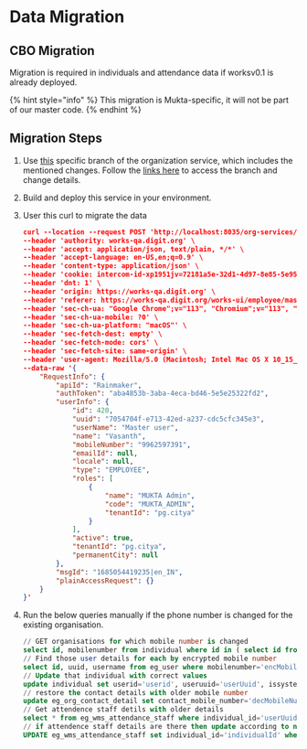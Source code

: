 # Data Migration

## CBO Migration

Migration is required in individuals and attendance data if worksv0.1 is already deployed.

{% hint style="info" %}
This migration is Mukta-specific, it will not be part of our master code.
{% endhint %}

## &#x20;Migration Steps

1. Use [this](https://github.com/egovernments/DIGIT-Works/tree/PFM-4439-UserMigrationToIndividual) specific branch of the organization service, which includes the mentioned changes.  Follow the [links here](https://github.com/egovernments/DIGIT-Works/pull/1324/files) to access the branch and change details.
2. Build and deploy this service in your environment.
3.  User this curl to migrate the data

    ```json
    curl --location --request POST 'http://localhost:8035/org-services/organisation/v1/_migrate' \
    --header 'authority: works-qa.digit.org' \
    --header 'accept: application/json, text/plain, */*' \
    --header 'accept-language: en-US,en;q=0.9' \
    --header 'content-type: application/json' \
    --header 'cookie: intercom-id-xp1951jv=72181a5e-32d1-4d97-8e85-5e9574ee7ede; intercom-device-id-xp1951jv=9586a950-3d1e-4818-bae2-c9673e615146; _ga=GA1.1.1354941045.1656251739; _ga_H9YC8FEN6F=GS1.1.1684744433.6.1.1684744462.31.0.0; amp_fef1e8=7b52e48b-c09e-406a-aedb-0c7c474c5f69R...1h119fs43.1h11aomp6.95.18.ad; _ga_XBQP06FR8V=GS1.1.1684745770.1.0.1684745773.0.0.0; __cuid=626a55cb986f4721b4761ce8d267d319' \
    --header 'dnt: 1' \
    --header 'origin: https://works-qa.digit.org' \
    --header 'referer: https://works-qa.digit.org/works-ui/employee/masters/create-organization' \
    --header 'sec-ch-ua: "Google Chrome";v="113", "Chromium";v="113", "Not-A.Brand";v="24"' \
    --header 'sec-ch-ua-mobile: ?0' \
    --header 'sec-ch-ua-platform: "macOS"' \
    --header 'sec-fetch-dest: empty' \
    --header 'sec-fetch-mode: cors' \
    --header 'sec-fetch-site: same-origin' \
    --header 'user-agent: Mozilla/5.0 (Macintosh; Intel Mac OS X 10_15_7) AppleWebKit/537.36 (KHTML, like Gecko) Chrome/113.0.0.0 Safari/537.36' \
    --data-raw '{
        "RequestInfo": {
            "apiId": "Rainmaker",
            "authToken": "aba4853b-3aba-4eca-bd46-5e5e25322fd2",
            "userInfo": {
                "id": 420,
                "uuid": "7054704f-e713-42ed-a237-cdc5cfc345e3",
                "userName": "Master user",
                "name": "Vasanth",
                "mobileNumber": "9962597391",
                "emailId": null,
                "locale": null,
                "type": "EMPLOYEE",
                "roles": [
                    {
                        "name": "MUKTA Admin",
                        "code": "MUKTA_ADMIN",
                        "tenantId": "pg.citya"
                    }
                ],
                "active": true,
                "tenantId": "pg.citya",
                "permanentCity": null
            },
            "msgId": "1685054419235|en_IN",
            "plainAccessRequest": {}
        }
    }'
    ```
4.  Run the below queries manually if the phone number is changed for the existing organisation.

    ```sql
    // GET organisations for which mobile number is changed
    select id, mobilenumber from individual where id in ( select id from eg_org_contact_detail where individual_id is null and tenant_id='od.testing');
    // Find those user details for each by encrypted mobile number
    select id, uuid, username from eg_user where mobilenumber='encMobileNumber';
    // Update that individual with correct values
    update individual set userid='userid', useruuid='userUuid', issystemuseractive=true, username='decMobileNumber', type='CITIZEN', roles='[{"code": "ORG_ADMIN", "name":"Organization admin", "tenantId": null, "description": null}]' WHERE id='individualId';
    // restore the contact details with older mobile number
    update eg_org_contact_detail set contact_mobile_number='decMobileNumber' , individual_id='individualId' where id='individualId';
    // Get attendence staff detils with older details
    select * from eg_wms_attendance_staff where individual_id='userUuid';
    // if attendence staff details are there then update according to new attendance service
    UPDATE eg_wms_attendance_staff set individual_id='individualId' where individual_id='userUuid';
    ```

